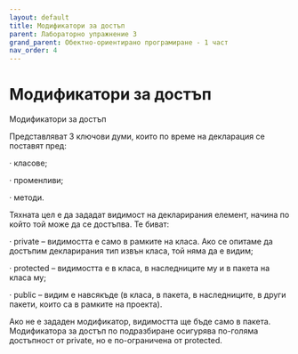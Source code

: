 ```yaml
---
layout: default
title: Модификатори за достъп
parent: Лабораторно упражнение 3
grand_parent: Обектно-ориентирано програмиране - 1 част
nav_order: 4
---
```

# Модификатори за достъп

Модификатори за достъп

&#x20;Представляват 3 ключови думи, които по време на декларация се поставят пред:

·         класове;

·         променливи;

·         методи.

Тяхната цел е да зададат видимост на декларирания елемент, начина по който той може да се достъпва. Те биват:

·         private – видимостта е само в рамките на класа. Ако се опитаме да достъпим декларирания тип извън класа, той няма да е видим;

·         protected – видимостта е в класа, в наследниците му и в пакета на класа му;

·         public – видим е навсякъде (в класа, в пакета, в наследниците, в други пакети, които са в рамките на проекта).

Ако не е зададен модификатор, видимостта ще бъде само в пакета. Модификатора за достъп по подразбиране осигурява по-голяма достъпност от private, но е по-ограничена от protected.
